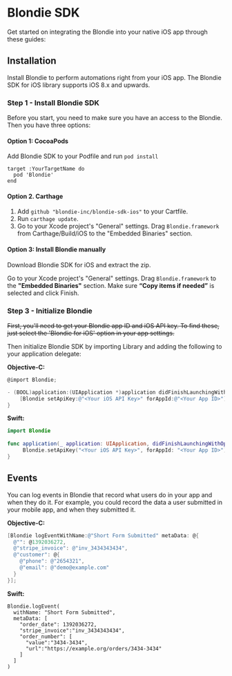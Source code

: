 # Blondie SDK

Get started on integrating the Blondie into your native iOS app through these guides:

## Installation

Install Blondie to perform automations right from your iOS app. The Blondie SDK for iOS library supports iOS 8.x and upwards.

### Step 1 - Install Blondie SDK

Before you start, you need to make sure you have an access to the Blondie. Then you have three options:

#### Option 1: CocoaPods

Add Blondie SDK to your Podfile and run `pod install`

```
target :YourTargetName do
  pod 'Blondie'
end
```

#### Option 2. Carthage

1. Add `github "blondie-inc/blondie-sdk-ios"` to your Cartfile.
2. Run `carthage update`.
3. Go to your Xcode project's "General" settings. Drag `Blondie.framework` from Carthage/Build/iOS to the "Embedded Binaries" section.

#### Option 3: Install Blondie manually

Download Blondie SDK for iOS and extract the zip.

Go to your Xcode project's "General" settings. Drag `Blondie.framework` to the **"Embedded Binaries"** section. Make sure **“Copy items if needed”** is selected and click Finish.

### Step 3 - Initialize Blondie

~~First, you'll need to get your Blondie app ID and iOS API key. To find these, just select the 'Blondie for iOS' option in your app settings.~~

Then initialize Blondie SDK by importing Library and adding the following to your application delegate:

**Objective-C:**
```objective-c
@import Blondie;

- (BOOL)application:(UIApplication *)application didFinishLaunchingWithOptions:(NSDictionary *)launchOptions {
    [Blondie setApiKey:@"<Your iOS API Key>" forAppId:@"<Your App ID>"];
}
```

**Swift:**
```swift
import Blondie 
  
func application(_ application: UIApplication, didFinishLaunchingWithOptions launchOptions: [UIApplicationLaunchOptionsKey: Any]?) -> Bool {
     Blondie.setApiKey("<Your iOS API Key>", forAppId: "<Your App ID>")
}
```

## Events

You can log events in Blondie that record what users do in your app and when they do it. For example, you could record the data a user submitted in your mobile app, and when they submitted it.

**Objective-C:**
```objective-c
[Blondie logEventWithName:@"Short Form Submitted" metaData: @{
  @"": @1392036272,
  @"stripe_invoice": @"inv_3434343434",
  @"customer": @{
    @"phone": @"2654321",
    @"email": @"demo@example.com"
  }
}];
```

**Swift:**
```
Blondie.logEvent(
  withName: "Short Form Submitted", 
  metaData: [
    "order_date": 1392036272,
    "stripe_invoice":"inv_3434343434",
    "order_number": [
      "value":"3434-3434",
      "url":"https://example.org/orders/3434-3434"
    ]
  ]
)
```

